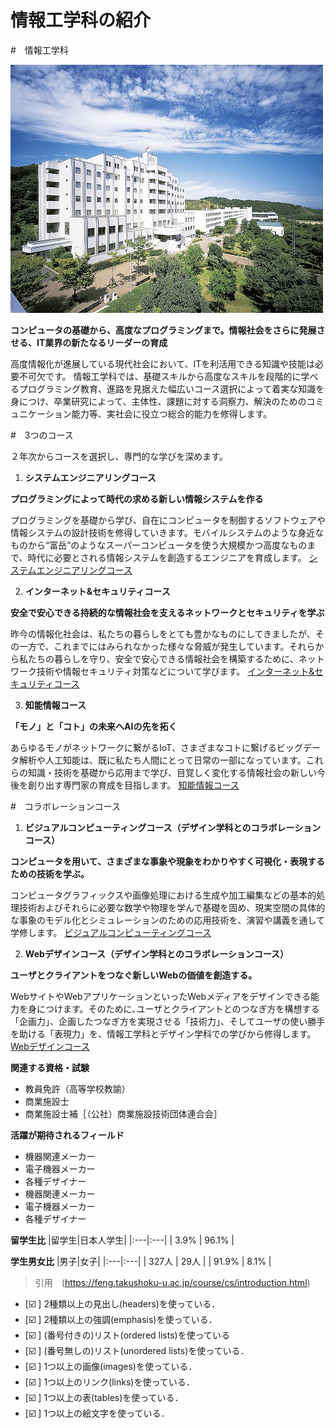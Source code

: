 # 情報工学科の紹介
<!-- Markdown記法を使って学科の紹介ページを作る -->
#　情報工学科

![Takushoku University](hachioji.jpg "八王子国際キャンパス")

**コンピュータの基礎から、高度なプログラミングまで。情報社会をさらに発展させる、IT業界の新たなるリーダーの育成**

高度情報化が進展している現代社会において、ITを利活用できる知識や技能は必要不可欠です。
情報工学科では、基礎スキルから高度なスキルを段階的に学べるプログラミング教育、進路を見据えた幅広いコース選択によって着実な知識を身につけ、卒業研究によって、主体性、課題に対する洞察力、解決のためのコミュニケーション能力等、実社会に役立つ総合的能力を修得します。

#　3つのコース

２年次からコースを選択し、専門的な学びを深めます。

1. **システムエンジニアリングコース**

**プログラミングによって時代の求める新しい情報システムを作る**

プログラミングを基礎から学び、自在にコンピュータを制御するソフトウェアや情報システムの設計技術を修得していきます。モバイルシステムのような身近なものから“富岳”のようなスーパーコンピュータを使う大規模かつ高度なものまで、時代に必要とされる情報システムを創造するエンジニアを育成します。
[システムエンジニアリングコース](https://feng.takushoku-u.ac.jp/composition/cs.html#anchor01)


2. **インターネット&セキュリティコース**

**安全で安心できる持続的な情報社会を支えるネットワークとセキュリティを学ぶ**

昨今の情報化社会は、私たちの暮らしをとても豊かなものにしてきましたが、その一方で、これまでにはみられなかった様々な脅威が発生しています。それらから私たちの暮らしを守り、安全で安心できる情報社会を構築するために、ネットワーク技術や情報セキュリティ対策などについて学びます。
[インターネット&セキュリティコース](https://feng.takushoku-u.ac.jp/composition/cs.html#anchor02)

3. **知能情報コース**

**「モノ」と「コト」の未来へAIの先を拓く**

あらゆるモノがネットワークに繋がるIoT、さまざまなコトに繋げるビッグデータ解析や人工知能は、既に私たち人間にとって日常の一部になっています。これらの知識・技術を基礎から応用まで学び、目覚しく変化する情報社会の新しい今後を創り出す専門家の育成を目指します。
[知能情報コース](https://feng.takushoku-u.ac.jp/composition/cs.html#anchor03)

#　コラボレーションコース

1. **ビジュアルコンピューティングコース（デザイン学科とのコラボレーションコース）**

**コンピュータを用いて、さまざまな事象や現象をわかりやすく可視化・表現するための技術を学ぶ。**

コンピュータグラフィックスや画像処理における生成や加工編集などの基本的処理技術およびそれらに必要な数学や物理を学んで基礎を固め、現実空間の具体的な事象のモデル化とシミュレーションのための応用技術を、演習や講義を通して学修します。
[ビジュアルコンピューティングコース](https://feng.takushoku-u.ac.jp/composition/collaboration.html#anchor03)

2. **Webデザインコース（デザイン学科とのコラボレーションコース）**

**ユーザとクライアントをつなぐ新しいWebの価値を創造する。**

WebサイトやWebアプリケーションといったWebメディアをデザインできる能力を身につけます。そのために､ユーザとクライアントとのつなぎ方を構想する「企画力」、企画したつなぎ方を実現させる「技術力」、そしてユーザの使い勝手を助ける「表現力」を、情報工学科とデザイン学科での学びから修得します。
[Webデザインコース](https://feng.takushoku-u.ac.jp/composition/collaboration.html#anchor04)

**関連する資格・試験**
- 教員免許（高等学校教諭）
- 商業施設士
- 商業施設士補［（公社）商業施設技術団体連合会］

**活躍が期待されるフィールド**
- 機器関連メーカー
- 電子機器メーカー
- 各種デザイナー
- 機器関連メーカー
- 電子機器メーカー
- 各種デザイナー

**留学生比**
|留学生|日本人学生|
|:---|:---|
| 3.9% | 96.1% |

**学生男女比**
|男子|女子|
|:---|:---|
| 327人 | 29人 |
| 91.9% | 8.1% |

> 引用　(https://feng.takushoku-u.ac.jp/course/cs/introduction.html)






<!-- この部分より上に記述を追加して下のチェックボックスで確認する -->
- [:ballot_box_with_check: ] 2種類以上の見出し(headers)を使っている．
- [:ballot_box_with_check: ] 2種類以上の強調(emphasis)を使っている．
- [:ballot_box_with_check: ] (番号付きの)リスト(ordered lists)を使っている
- [:ballot_box_with_check: ] (番号無しの)リスト(unordered lists)を使っている．
- [:ballot_box_with_check: ] 1つ以上の画像(images)を使っている．
- [:ballot_box_with_check: ] 1つ以上のリンク(links)を使っている．
- [:ballot_box_with_check: ] 1つ以上の表(tables)を使っている．
- [:ballot_box_with_check: ] 1つ以上の絵文字を使っている．
